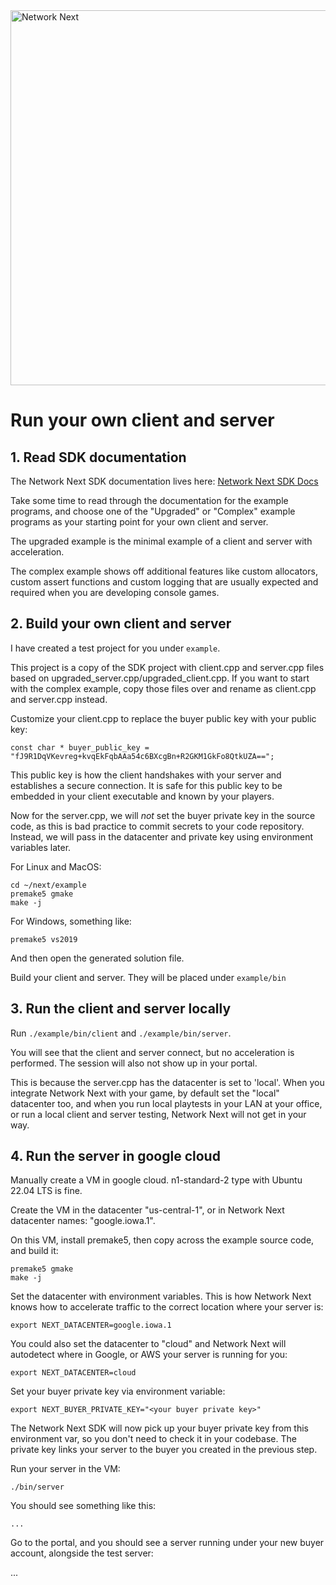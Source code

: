 <img src="https://static.wixstatic.com/media/799fd4_0512b6edaeea4017a35613b4c0e9fc0b~mv2.jpg/v1/fill/w_1200,h_140,al_c,q_80,usm_0.66_1.00_0.01/networknext_logo_colour_black_RGB_tightc.jpg" alt="Network Next" width="600"/>

<br>

# Run your own client and server

## 1. Read SDK documentation

The Network Next SDK documentation lives here: [Network Next SDK Docs](https://network-next-sdk.readthedocs-hosted.com/en/latest/)

Take some time to read through the documentation for the example programs, and choose one of the "Upgraded" or "Complex" example programs as your starting point for your own client and server.

The upgraded example is the minimal example of a client and server with acceleration.

The complex example shows off additional features like custom allocators, custom assert functions and custom logging that are usually expected and required when you are developing console games.

## 2. Build your own client and server

I have created a test project for you under `example`. 

This project is a copy of the SDK project with client.cpp and server.cpp files based on upgraded_server.cpp/upgraded_client.cpp. If you want to start with the complex example, copy those files over and rename as client.cpp and server.cpp instead.

Customize your client.cpp to replace the buyer public key with your public key:

```
const char * buyer_public_key = "fJ9R1DqVKevreg+kvqEkFqbAAa54c6BXcgBn+R2GKM1GkFo8QtkUZA==";
```

This public key is how the client handshakes with your server and establishes a secure connection. It is safe for this public key to be embedded in your client executable and known by your players.

Now for the server.cpp, we will _not_ set the buyer private key in the source code, as this is bad practice to commit secrets to your code repository. Instead, we will pass in the datacenter and private key using environment variables later.

For Linux and MacOS:

```console
cd ~/next/example
premake5 gmake
make -j
```

For Windows, something like:

```console
premake5 vs2019
```

And then open the generated solution file.

Build your client and server. They will be placed under `example/bin`

## 3. Run the client and server locally

Run `./example/bin/client` and `./example/bin/server`.

You will see that the client and server connect, but no acceleration is performed. The session will also not show up in your portal.

This is because the server.cpp has the datacenter is set to 'local'. When you integrate Network Next with your game, by default set the "local" datacenter too, and when you run local playtests in your LAN at your office, or run a local client and server testing, Network Next will not get in your way.

## 4. Run the server in google cloud

Manually create a VM in google cloud. n1-standard-2 type with Ubuntu 22.04 LTS is fine. 

Create the VM in the datacenter "us-central-1", or in Network Next datacenter names: "google.iowa.1".

On this VM, install premake5, then copy across the example source code, and build it:

```console
premake5 gmake
make -j
```

Set the datacenter with environment variables. This is how Network Next knows how to accelerate traffic to the correct location where your server is:

```console
export NEXT_DATACENTER=google.iowa.1
```

You could also set the datacenter to "cloud" and Network Next will autodetect where in Google, or AWS your server is running for you:

```console
export NEXT_DATACENTER=cloud
```

Set your buyer private key via environment variable:

```console
export NEXT_BUYER_PRIVATE_KEY="<your buyer private key>"
```

The Network Next SDK will now pick up your buyer private key from this environment var, so you don't need to check it in your codebase. The private key links your server to the buyer you created in the previous step.

Run your server in the VM:

```console
./bin/server
```

You should see something like this:

```
...
```

Go to the portal, and you should see a server running under your new buyer account, alongside the test server:

...

